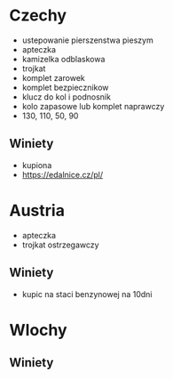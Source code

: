# Czechy

* ustepowanie pierszenstwa pieszym
* apteczka
* kamizelka odblaskowa
* trojkat
* komplet zarowek
* komplet bezpiecznikow
* klucz do kol i podnosnik
* kolo zapasowe lub komplet naprawczy
* 130, 110, 50, 90

## Winiety
* kupiona
* https://edalnice.cz/pl/

# Austria
* apteczka
* trojkat ostrzegawczy

## Winiety
* kupic na staci benzynowej na 10dni

# Wlochy

## Winiety

